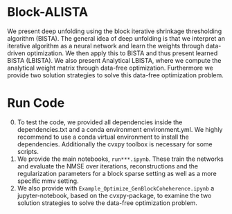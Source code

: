 # Block-ALISTA 

We present deep unfolding using the block iterative shrinkage thresholding algorithm (BISTA). The general idea of deep unfolding is that we interpret an iterative algorithm as a neural network and learn the weights through data-driven optimization. We then apply this to BISTA and thus present learned BISTA (LBISTA). We also present Analytical LBISTA, where we compute the analytical weight matrix through data-free optimization. Furthermore we provide two solution strategies to solve this data-free optimization problem.

# Run Code

0. To test the code, we provided all dependencies inside the dependencies.txt and a conda environment environment.yml. We highly recommend to use a conda virtual environment to install the dependencies. Additionally the cvxpy toolbox is necessary for some scripts. 
1. We provide the main notebooks, ```run***.ipynb```. These train the networks and evaluate the NMSE over iterations, reconstructions and the regularization parameters for a block sparse setting as well as a more specific mmv setting.
2. We also provide with ```Example_Optimize_GenBlockCoheherence.ipynb``` a jupyter-notebook, based on the cvxpy-package, to examine the two solution strategies to solve the data-free optimization problem.
